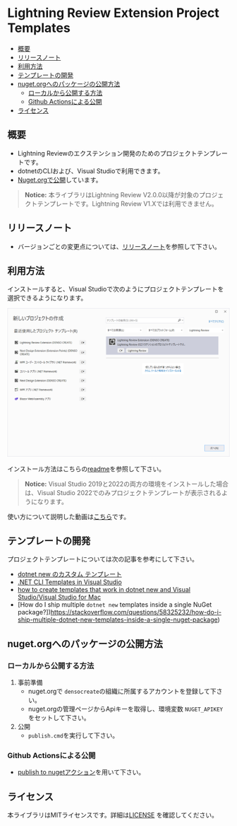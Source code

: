 # Lightning Review Extension Project Templates

- [概要](#概要)
- [リリースノート](#リリースノート)
- [利用方法](#利用方法)
- [テンプレートの開発](#テンプレートの開発)
- [nuget.orgへのパッケージの公開方法](#nugetorgへのパッケージの公開方法)
  - [ローカルから公開する方法](#ローカルから公開する方法)
  - [Github Actionsによる公開](#github-actionsによる公開)
- [ライセンス](#ライセンス)

## 概要
* Lightning Reviewのエクステンション開発のためのプロジェクトテンプレートです。
* dotnetのCLIおよび、Visual Studioで利用できます。
* [Nuget.orgで公開](https://www.nuget.org/packages/LightningReview.Extension.ProjectTemplates)しています。
  
> **Notice:**
> 本ライブラリはLightning Review V2.0.0以降が対象のプロジェクトテンプレートです。Lightning Review V1.Xでは利用できません。

## リリースノート
* バージョンごとの変更点については、[リリースノート](releasenotes.md)を参照して下さい。

## 利用方法
インストールすると、Visual Studioで次のようにプロジェクトテンプレートを選択できるようになります。

![](images/vs2022-new-project-dialog.png)

インストール方法はこちらの[readme](src/readme.md)を参照して下さい。

> **Notice:**
> Visual Studio 2019と2022の両方の環境をインストールした場合は、Visual Studio 2022でのみプロジェクトテンプレートが表示されるようになります。

使い方について説明した動画は[こちら](https://www.lightning-review.com/support/help/extension/visualstudio-template.mp4)です。

## テンプレートの開発
プロジェクトテンプレートについては次の記事を参考にして下さい。
* [dotnet new のカスタム テンプレート](https://docs.microsoft.com/ja-jp/dotnet/core/tools/custom-templates)
* [.NET CLI Templates in Visual Studio](https://devblogs.microsoft.com/dotnet/net-cli-templates-in-visual-studio/)
* [how to create templates that work in dotnet new and Visual Studio/Visual Studio for Mac](https://github.com/sayedihashimi/template-sample)
* [How do I ship multiple `dotnet new` templates inside a single NuGet package?])https://stackoverflow.com/questions/58325232/how-do-i-ship-multiple-dotnet-new-templates-inside-a-single-nuget-package)

## nuget.orgへのパッケージの公開方法

### ローカルから公開する方法
1. 事前準備
   * nuget.orgで `densocreate`の組織に所属するアカウントを登録して下さい。
   * nuget.orgの管理ページからApiキーを取得し、環境変数 `NUGET_APIKEY` をセットして下さい。
2. 公開
   * `publish.cmd`を実行して下さい。

### Github Actionsによる公開
* [publish to nugetアクション](https://github.com/denso-create/LightningReview-Extension-ProjectTemplates/actions/workflows/publish.yml)を用いて下さい。


## ライセンス
本ライブラリはMITライセンスです。詳細は[LICENSE](./LICENSE) を確認してください。
